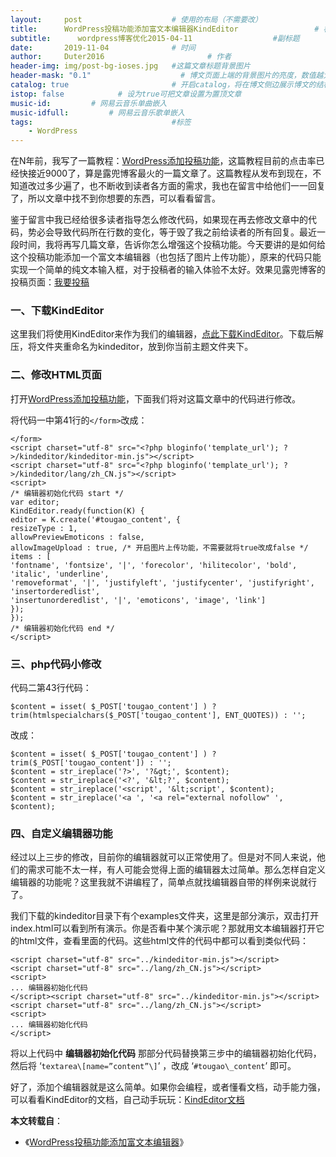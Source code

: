 ```yaml
---
layout:     post   				    # 使用的布局（不需要改）
title:      WordPress投稿功能添加富文本编辑器KindEditor 				# 标题 
subtitle:      wordpress博客优化2015-04-11                  #副标题
date:       2019-11-04 				# 时间
author:     Duter2016 						# 作者
header-img: img/post-bg-ioses.jpg 	#这篇文章标题背景图片
header-mask: "0.1"                    # 博文页面上端的背景图片的亮度，数值越大越黑暗
catalog: true 						# 开启catalog，将在博文侧边展示博文的结构
istop: false            # 设为true可把文章设置为置顶文章
music-id:         # 网易云音乐单曲嵌入
music-idfull:         # 网易云音乐歌单嵌入
tags:								#标签
    - WordPress
---
```



在N年前，我写了一篇教程：[WordPress添加投稿功能](http://www.ludou.org/wordpress-add-contribute-page.html "WordPress添加投稿功能")，这篇教程目前的点击率已经快接近9000了，算是露兜博客最火的一篇文章了。这篇教程从发布到现在，不知道改过多少遍了，也不断收到读者各方面的需求，我也在留言中给他们一一回复了，所以文章中找不到你想要的东西，可以看看留言。

鉴于留言中我已经给很多读者指导怎么修改代码，如果现在再去修改文章中的代码，势必会导致代码所在行数的变化，等于毁了我之前给读者的所有回复。最近一段时间，我将再写几篇文章，告诉你怎么增强这个投稿功能。今天要讲的是如何给这个投稿功能添加一个富文本编辑器（也包括了图片上传功能），原来的代码只能实现一个简单的纯文本输入框，对于投稿者的输入体验不太好。效果见露兜博客的投稿页面：[我要投稿](http://www.ludou.org/ask-a-question "我要投稿")

### 一、下载KindEditor

这里我们将使用KindEditor来作为我们的编辑器，[点此下载KindEditor](http://www.kindsoft.net/down.php "KindEditor")。下载后解压，将文件夹重命名为kindeditor，放到你当前主题文件夹下。

### 二、修改HTML页面

打开[WordPress添加投稿功能](http://www.ludou.org/wordpress-add-contribute-page.html "WordPress添加投稿功能")，下面我们将对这篇文章中的代码进行修改。

将代码一中第41行的`</form>`改成：

```
</form>
<script charset="utf-8" src="<?php bloginfo('template_url'); ?>/kindeditor/kindeditor-min.js"></script>
<script charset="utf-8" src="<?php bloginfo('template_url'); ?>/kindeditor/lang/zh_CN.js"></script>
<script>
/* 编辑器初始化代码 start */
var editor;
KindEditor.ready(function(K) {
editor = K.create('#tougao_content', {
resizeType : 1,
allowPreviewEmoticons : false,
allowImageUpload : true, /* 开启图片上传功能，不需要就将true改成false */
items : [
'fontname', 'fontsize', '|', 'forecolor', 'hilitecolor', 'bold', 'italic', 'underline',
'removeformat', '|', 'justifyleft', 'justifycenter', 'justifyright', 'insertorderedlist',
'insertunorderedlist', '|', 'emoticons', 'image', 'link']
});
});
/* 编辑器初始化代码 end */
</script>
```

### 三、php代码小修改

代码二第43行代码：

`$content = isset( $_POST['tougao_content'] ) ? trim(htmlspecialchars($_POST['tougao_content'], ENT_QUOTES)) : '';`

改成：

```
$content = isset( $_POST['tougao_content'] ) ? trim($_POST['tougao_content']) : '';
$content = str_ireplace('?>', '?&gt;', $content);
$content = str_ireplace('<?', '&lt;?', $content);
$content = str_ireplace('<script', '&lt;script', $content);
$content = str_ireplace('<a ', '<a rel="external nofollow" ', $content);
```

### 四、自定义编辑器功能

经过以上三步的修改，目前你的编辑器就可以正常使用了。但是对不同人来说，他们的需求可能不太一样，有人可能会觉得上面的编辑器太过简单。那么怎样自定义编辑器的功能呢？这里我就不讲编程了，简单点就找编辑器自带的样例来说就行了。

我们下载的kindeditor目录下有个examples文件夹，这里是部分演示，双击打开index.html可以看到所有演示。你是否看中某个演示呢？那就用文本编辑器打开它的html文件，查看里面的代码。这些html文件的代码中都可以看到类似代码：

```
<script charset="utf-8" src="../kindeditor-min.js"></script>
<script charset="utf-8" src="../lang/zh_CN.js"></script>
<script>
... 编辑器初始化代码
</script><script charset="utf-8" src="../kindeditor-min.js"></script>
<script charset="utf-8" src="../lang/zh_CN.js"></script>
<script>
... 编辑器初始化代码
</script>
```

将以上代码中 **编辑器初始化代码** 那部分代码替换第三步中的编辑器初始化代码，然后将 ‘`textarea\[name=”content”\]`’ ，改成 ‘`#tougao\_content`’ 即可。

好了，添加个编辑器就是这么简单。如果你会编程，或者懂看文档，动手能力强，可以看看KindEditor的文档，自己动手玩玩：[KindEditor文档](http://www.kindsoft.net/doc.php "KindEditor文档")

**本文转载自**：

+ 《[WordPress投稿功能添加富文本编辑器](https://www.ludou.org/tougao-text-editor.html)》
